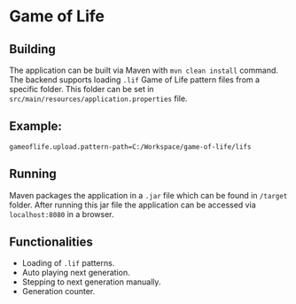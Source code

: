 # Game of Life

## Building
The application can be built via Maven with `mvn clean install` command.
The backend supports loading `.lif` Game of Life pattern files from a specific folder.
This folder can be set in `src/main/resources/application.properties` file.
## Example:
`gameoflife.upload.pattern-path=C:/Workspace/game-of-life/lifs`

## Running
Maven packages the application in a `.jar` file which can be found in `/target` folder.
After running this jar file the application can be accessed via `localhost:8080` in a browser.

## Functionalities
- Loading of `.lif` patterns.
- Auto playing next generation.
- Stepping to next generation manually.
- Generation counter.
